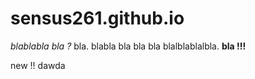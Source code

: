 # sensus261.github.io

_blablabla bla ?_ bla. blabla bla bla bla blalblablalbla. **bla !!!**

new !!
dawda
